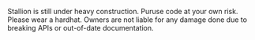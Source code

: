 Stallion is still under heavy construction. Puruse code at your own risk. Please wear a hardhat. Owners are not liable for any damage done due to breaking APIs or out-of-date documentation.
